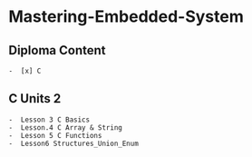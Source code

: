 # Mastering-Embedded-System

## Diploma Content

    -  [x] C 


 ## C Units 2
 
    -  Lesson 3 C Basics
    -  Lesson.4 C Array & String
    -  Lesson 5 C Functions
    -  Lesson6 Structures_Union_Enum
